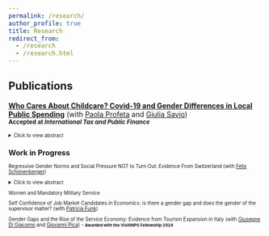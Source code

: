 ```yaml
---
permalink: /research/
author_profile: true
title: Research
redirect_from:
  - /research
  - /research.html
---
```

## Publications

  [**Who Cares About Childcare? Covid-19 and Gender Differences in Local Public Spending**](https://www.dropbox.com/scl/fi/3wgo6p8nz7fh3dbdpx8bu/Marchese_Profeta_Savio_childcare.pdf?rlkey=p1i9u543se4i06s2ajyp87t1x&dl=0) (with [Paola Profeta](https://sites.google.com/view/paola-profeta) and [Giulia Savio](https://sites.google.com/view/giuliasavioswebpage/home?authuser=0))  <br/>
  <small> **Accepted at _International Tax and Public Finance_** <small>
  <details>
  <summary>Click to view abstract</summary>
 The Covid-19 pandemic increased the salience of childcare and focused attention on the allocation of public funds for it. Focusing on Italy, one of the first countries severely impacted by the Covid-19 crisis, we analyze how male and female politicians responded to the Covid-19 pandemic in the allocation of funds to childcare. To assess causality, we analyze close mixed-gender races in Italian local elections in small municipalities without gender quotas from 2016 to 2023. Our findings show that pre Covid-19 female mayors spent more on childcare than male mayors. However, during the pandemic, the gender gap closed, as male mayors increased spending, a trend that continued in the post pandemic period.
  </details> 
 
## Work in Progress
Regressive Gender Norms and Social Pressure NOT to Turn Out: Evidence From Switzerland  (with [Felix Schönenberger](https://sites.google.com/view/felix-schoenenberger/home?authuser=0)) <br/>
 <details>
  <summary>Click to view abstract</summary>
 We assemble an original dataset that matches historical post-electoral survey data in Switzerland with a fine-grained and direct measure for regressive gender norms of political participation: municipality-level "no" vote shares in the 1971 referendum, where Swiss men granted voting rights to Swiss women. We document a significant gender gap in turnout, which is larger in municipalities with more regressive gender norms but closes over time. To disentangle the effect of external social pressure from internalized social norms, we exploit the staggered introduction of postal voting in Swiss cantons as a natural experiment, which provides for the possibility to participate in elections while keeping the act of voting unobserved and thus escaping social sanctions. Using a triple-difference design that compares male and female voters in gender-progressive and gender-regressive municipalities before and after the introduction of postal voting, we isolate the impact of external social pressure on women to abstain from voting. Our results speak to an emergent literature on the causes and consequences of unequal participation, providing the first empirical test if social pressure can decrease voter turnout among politically marginalized groups.
  </details> 
  
Women and Mandatory Military Service <br/>

Self Confidence of Job Market Candidates in Economics: is there a gender gap and does the gender of the supervisor matter?  (with [Patricia Funk](https://sites.google.com/site/patriciafelicitasfunk/patricia-funks-research-webpage)) <br/>

Gender Gaps and the Rise of the Service Economy: Evidence from Tourism Expansion in Italy (with [Giuseppe Di Giacomo](https://sites.google.com/view/giuseppedigiacomo/home) and [Giovanni Pica](https://sites.google.com/site/giovannipicashomepage/home)) - <small> **Awarded with the VisitINPS Fellowship 2024** <small>
 
